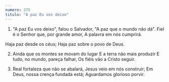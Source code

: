 ```yaml
---
numero: 375
titulo: "A paz Eu vos deixo"
---
```

1. "A paz Eu vos deixo", falou o Salvador,
"A paz que o mundo não dá".
Fiel é o Senhor que, por grande amor,
A palavra em nós cumprirá.

Haja paz desde os céus;
Haja paz sobre o povo de Deus.

2. Ainda que os montes se movam do lugar
E a terra não mais produzir
E tudo, no mundo, pareça falhar,
Os fiéis vão a Cristo seguir.

3. Real fortaleza que não se abalará,
Jesus veio em nós construir;
Em Deus, nossa crença fundada está;
Aguardamos glorioso porvir.
